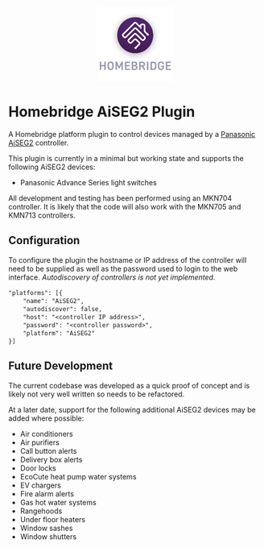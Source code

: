 
<p align="center">

<img src="https://github.com/homebridge/branding/raw/master/logos/homebridge-wordmark-logo-vertical.png" width="150">

</p>


# Homebridge AiSEG2 Plugin

 A Homebridge platform plugin to control devices managed by a [Panasonic AiSEG2](https://www2.panasonic.biz/ls/densetsu/aiseg/) controller.

This plugin is currently in a minimal but working state and supports the following AiSEG2 devices:

* Panasonic Advance Series light switches

All development and testing has been performed using an MKN704 controller. It is likely that the code will also work with the MKN705 and KMN713 controllers.

## Configuration

To configure the plugin the hostname or IP address of the controller will need to be supplied as well as the password used to login to the web interface. _Autodiscovery of controllers is not yet implemented._

    "platforms": [{
        "name": "AiSEG2",
        "autodiscover": false,
        "host": "<controller IP address>",
        "password": "<controller password>",
        "platform": "AiSEG2"
    }]

## Future Development

The current codebase was developed as a quick proof of concept and is likely not very well written so needs to be refactored.

At a later date, support for the following additional AiSEG2 devices may be added where possible:

* Air conditioners
* Air purifiers
* Call button alerts
* Delivery box alerts
* Door locks
* EcoCute heat pump water systems
* EV chargers
* Fire alarm alerts
* Gas hot water systems
* Rangehoods
* Under floor heaters
* Window sashes
* Window shutters
